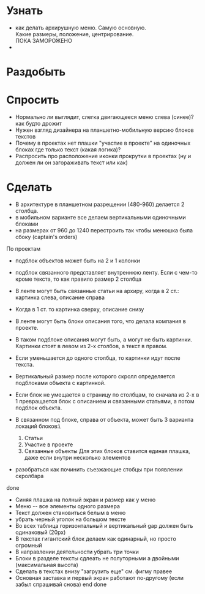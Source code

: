 # Узнать
- как делать архирушную меню. Самую основную. \
Какие размеры, положение, центрирование.\
ПОКА ЗАМОРОЖЕНО
- 


# Раздобыть

# Спросить
- Нормально ли выглядит, слегка двигающееся меню слева (синее)? как будто дрожит
- Нужен взгляд дизайнера на планшетно-мобильную версию блоков текстов
- Почему в проектах нет плашки "участие в проекте" на одиночных блоках где только текст (какая логика)?
- Распросить про расположение иконки прокрутки в проектах (ну и должен ли он загораживать текст или как)

# Сделать
- В архитектуре в планшетном разрещении (480-960) делается 2 столбца.
- в мобильном варианте все делаем вертикальными одиночными блоками
- на размерах от 960 до 1240 перестроить так чтобы менюшка была сбоку (captain's orders)

По проектам
- подблок объектов может быть на 2 и 1 колонки
- подблок связанного представляет внутреннюю ленту. Если с чем-то кроме текста, то как правило размер 2 столбца
- В ленте могут быть связанные статьи на архиру, когда в 2 ст.: картинка слева, описание справа
- Когда в 1 ст. то картинка сверху, описание снизу
- В ленте могут быть блоки описания того, что делала компания в проекте.
- В таком подблоке описания могут быть, а могут не быть картинки. Картинки стоят в левом из 2-х столбов, а текст в правом.
- Если уменьшается до одного столбца, то картинки идут после текста.
- Вертикальный размер после которого скролл определяется подблоками объекта с картинкой.
- Если блок не умещается в страницу по столбцам, то сначала из 2-х в 1 превращается блок с описанием и связанными статьями, а потом подблок объекта.

- В связанном под блоке, справа от объекта, может быть 3 варианта локаций блоков:\
  1. Статьи
  2. Участие в проекте
  3. Связанные объекты
  Для этих блоков ставится единая плашка, даже если внутри несколько элементов

- разобраться как починить съезжающие стобцы при появлении скролбара

done
- Синяя плашка на полный экран и размер как у меню
- Меню -- все элементы одного размера
- Текст должен становиться белым в меню
- убрать черный уголок на большом тексте
- Во всех таблица горизонтальный  и вертикальный gap должен быть одинаковый (20px)
- В текстах гигантский блок делаем как одинарный, но просто огромный
- В направлении деятельности убрать три точки
- Блоки в разделе тексты сдлеать не полуторными а двойными (максимальная высота)
- Сделать в текстах внизу "загрузить еще" см. фигму правее
- Основная заставка и первый экран работают по-другому (если забыл спрашивай снова)
end done









